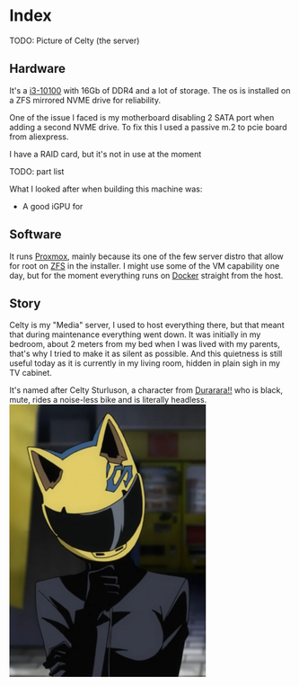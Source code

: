# Index

TODO: Picture of Celty (the server)
## Hardware

It's a [i3-10100](https://ark.intel.com/content/www/us/en/ark/products/199283/intel-core-i310100-processor-6m-cache-up-to-4-30-ghz.html) with 16Gb of DDR4 and a lot of storage. The os is installed on a ZFS mirrored NVME drive for reliability.

One of the issue I faced is my motherboard disabling 2 SATA port when adding a second NVME drive. To fix this I used a passive m.2 to pcie board from aliexpress.

I have a RAID card, but it's not in use at the moment

TODO: part list

What I looked after when building this machine was:

- A good iGPU for  

## Software

It runs [Proxmox](proxmox.md), mainly because its one of the few server distro that allow for root on [ZFS](zfs.md) in the installer. I might use some of the VM capability one day, but for the moment everything runs on [Docker](docs/celty/host/docker.md) straight from the host.

## Story

Celty is my "Media" server, I used to host everything there, but that meant that during maintenance everything went down.
It was initially in my bedroom, about 2 meters from my bed when I was lived with my parents, that's why I tried to make it as silent as possible. And this quietness is still useful today as it is currently in my living room, hidden in plain sigh in my TV cabinet.

It's named after Celty Sturluson, a character from [Durarara!!](https://en.wikipedia.org/wiki/Durarara!!) who is black, mute, rides a noise-less bike and is literally headless.
![Celty Sturluson from Durarara](../assets/Celty.png)